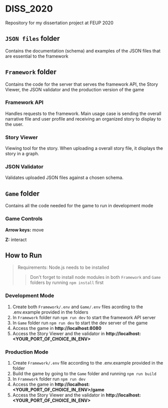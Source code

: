 DISS_2020
======

Repository for my dissertation project at FEUP 2020

`JSON files` folder
------
Contains the documentation (schema) and examples of the JSON files that are essential to the framework

`Framework` folder
------
Contains the code for the server that serves the framework API, the Story Viewer, the JSON validator and the production version of the game

### Framework API
Handles requests to the framework. Main usage case is sending the overall narrative file and user profile and receiving an organized story to display to the user.

### Story Viewer
Viewing tool for the story. When uploading a overall story file, it displays the story in a graph.

### JSON Validator
Validates uploaded JSON files against a chosen schema.

`Game` folder
------
Contains all the code needed for the game to run in development mode

### Game Controls
**Arrow keys:** move

**Z:** interact

How to Run
------
> Requirements: Node.js needs to be installed
>> Don't forget to install node modules in both `Framework` and `Game` folders by running `npm install` first

### Development Mode
1. Create both `Framework/.env` and `Game/.env` files acording to the .env.example provided in the folders
2. In `Framework` folder run `npm run dev` to start the framework API server
3. In `Game` folder run `npm run dev` to start the dev server of the game
4. Access the game in **http://<span></span>localhost:8080</span>**
5. Access the Story Viewer and the validator in **http://<span></span>localhost:<YOUR_PORT_OF_CHOICE_IN_ENV>**

### Production Mode
1. Create `Framework/.env` file according to the .env.example provided in the folder
2. Build the game by going to the `Game` folder and running `npm run build`
3. In `Framework` folder run `npm run dev`
4. Access the game in **http://<span></span>localhost:<YOUR_PORT_OF_CHOICE_IN_ENV>/game**
5. Access the Story Viewer and the validator in **http://<span></span>localhost:<YOUR_PORT_OF_CHOICE_IN_ENV>**
